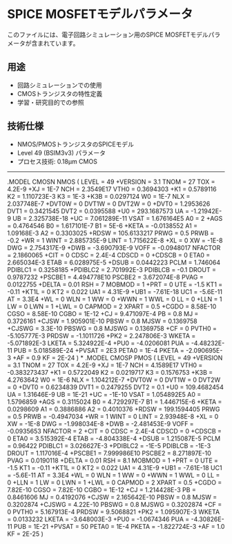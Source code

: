 # SPICE MOSFETモデルパラメータ

このファイルには、電子回路シミュレーション用のSPICE MOSFETモデルパラメータが含まれています。

## 用途
- 回路シミュレーションでの使用
- CMOSトランジスタの特性定義
- 学習・研究目的での参照

## 技術仕様
- NMOS/PMOSトランジスタのSPICEモデル
- Level 49 (BSIM3v3) パラメータ
- プロセス技術: 0.18μm CMOS

---

.MODEL CMOSN NMOS (                                LEVEL   = 49
+VERSION = 3.1            TNOM    = 27             TOX     = 4.2E-9
+XJ      = 1E-7           NCH     = 2.3549E17      VTH0    = 0.3694303
+K1      = 0.5789116      K2      = 1.110723E-3    K3      = 1E-3
+K3B     = 0.0297124      W0      = 1E-7           NLX     = 2.037748E-7
+DVT0W   = 0              DVT1W   = 0              DVT2W   = 0
+DVT0    = 1.2953626      DVT1    = 0.3421545      DVT2    = 0.0395588
+U0      = 293.1687573    UA      = -1.21942E-9    UB      = 2.325738E-18
+UC      = 7.061289E-11   VSAT    = 1.676164E5     A0      = 2
+AGS     = 0.4764546      B0      = 1.617101E-7    B1      = 5E-6
+KETA    = -0.0138552     A1      = 1.09168E-3     A2      = 0.3303025
+RDSW    = 105.6133217    PRWG    = 0.5            PRWB    = -0.2
+WR      = 1              WINT    = 2.885735E-9    LINT    = 1.715622E-8
+XL      = 0              XW      = -1E-8          DWG     = 2.754317E-9
+DWB     = -3.690793E-9   VOFF    = -0.0948017     NFACTOR = 2.1860065
+CIT     = 0              CDSC    = 2.4E-4         CDSCD   = 0
+CDSCB   = 0              ETA0    = 2.665034E-3    ETAB    = 6.028975E-5
+DSUB    = 0.0442223      PCLM    = 1.746064       PDIBLC1 = 0.3258185
+PDIBLC2 = 2.701992E-3    PDIBLCB = -0.1           DROUT   = 0.9787232
+PSCBE1  = 4.494778E10    PSCBE2  = 3.672074E-8    PVAG    = 0.0122755
+DELTA   = 0.01           RSH     = 7              MOBMOD  = 1
+PRT     = 0              UTE     = -1.5           KT1     = -0.11
+KT1L    = 0              KT2     = 0.022          UA1     = 4.31E-9
+UB1     = -7.61E-18      UC1     = -5.6E-11       AT      = 3.3E4
+WL      = 0              WLN     = 1              WW      = 0
+WWN     = 1              WWL     = 0              LL      = 0
+LLN     = 1              LW      = 0              LWN     = 1
+LWL     = 0              CAPMOD  = 2              XPART   = 0.5
+CGDO    = 8.58E-10       CGSO    = 8.58E-10       CGBO    = 1E-12
+CJ      = 9.471097E-4    PB      = 0.8            MJ      = 0.3726161
+CJSW    = 1.905901E-10   PBSW    = 0.8            MJSW    = 0.1369758
+CJSWG   = 3.3E-10        PBSWG   = 0.8            MJSWG   = 0.1369758
+CF      = 0              PVTH0   = -5.105777E-3   PRDSW   = -1.1011726
+PK2     = 2.247806E-3    WKETA   = -5.071892E-3   LKETA   = 5.324922E-4
+PU0     = -4.0206081     PUA     = -4.48232E-11   PUB     = 5.018589E-24
+PVSAT   = 2E3            PETA0   = 1E-4           PKETA   = -2.090695E-3
+AF	 = 0.9 		  KF	  = 2E-24    )
*
.MODEL CMOSP PMOS (                                LEVEL   = 49
+VERSION = 3.1            TNOM    = 27             TOX     = 4.2E-9
+XJ      = 1E-7           NCH     = 4.1589E17      VTH0    = -0.383273437
+K1      = 0.5722049      K2      = 0.0219717      K3      = 0.1576753
+K3B     = 4.2763642      W0      = 1E-6           NLX     = 1.104212E-7
+DVT0W   = 0              DVT1W   = 0              DVT2W   = 0
+DVT0    = 0.6234839      DVT1    = 0.2479255      DVT2    = 0.1
+U0      = 109.4682454    UA      = 1.31646E-9     UB      = 1E-21
+UC      = -1E-10         VSAT    = 1.054892E5     A0      = 1.5796859
+AGS     = 0.3115024      B0      = 4.729297E-7    B1      = 1.446715E-6
+KETA    = 0.0298609      A1      = 0.3886886      A2      = 0.4010376
+RDSW    = 199.1594405    PRWG    = 0.5            PRWB    = -0.4947034
+WR      = 1              WINT    = 0              LINT    = 2.93948E-8
+XL      = 0              XW      = -1E-8          DWG     = -1.998034E-8
+DWB     = -2.481453E-9   VOFF    = -0.0935653     NFACTOR = 2
+CIT     = 0              CDSC    = 2.4E-4         CDSCD   = 0
+CDSCB   = 0              ETA0    = 3.515392E-4    ETAB    = -4.804338E-4
+DSUB    = 1.215087E-5    PCLM    = 0.96422        PDIBLC1 = 3.026627E-3
+PDIBLC2 = -1E-5          PDIBLCB = -1E-3          DROUT   = 1.117016E-4
+PSCBE1  = 7.999986E10    PSCBE2  = 8.271897E-10   PVAG    = 0.0190118
+DELTA   = 0.01           RSH     = 8.1            MOBMOD  = 1
+PRT     = 0              UTE     = -1.5           KT1     = -0.11
+KT1L    = 0              KT2     = 0.022          UA1     = 4.31E-9
+UB1     = -7.61E-18      UC1     = -5.6E-11       AT      = 3.3E4
+WL      = 0              WLN     = 1              WW      = 0
+WWN     = 1              WWL     = 0              LL      = 0
+LLN     = 1              LW      = 0              LWN     = 1
+LWL     = 0              CAPMOD  = 2              XPART   = 0.5
+CGDO    = 7.82E-10       CGSO    = 7.82E-10       CGBO    = 1E-12
+CJ      = 1.214428E-3    PB      = 0.8461606      MJ      = 0.4192076
+CJSW    = 2.165642E-10   PBSW    = 0.8            MJSW    = 0.3202874
+CJSWG   = 4.22E-10       PBSWG   = 0.8            MJSWG   = 0.3202874
+CF      = 0              PVTH0   = 5.167913E-4    PRDSW   = 9.5068821
+PK2     = 1.095907E-3    WKETA   = 0.0133232      LKETA   = -3.648003E-3
+PU0     = -1.0674346     PUA     = -4.30826E-11   PUB     = 1E-21
+PVSAT   = 50             PETA0   = 1E-4           PKETA   = -1.822724E-3
+AF	 = 1.0 		  KF	  = 2E-25    )

